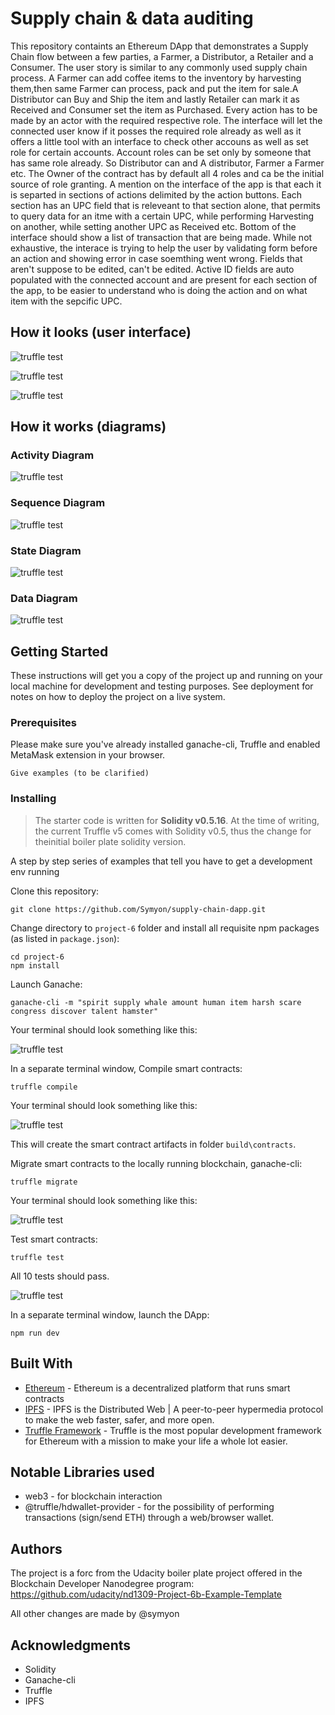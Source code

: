 # Supply chain & data auditing

This repository containts an Ethereum DApp that demonstrates a Supply Chain flow between a few parties, a Farmer, a Distributor, a Retailer and a Consumer. The user story is similar to any commonly used supply chain process. A Farmer can add coffee items to the inventory by harvesting them,then same Farmer can process, pack and put the item for sale.A Distributor can Buy and Ship the item and lastly Retailer can mark it as Received and Consumer set the item as Purchased. Every action has to be made by an actor with the required respective role. The interface will let the connected user know if it posses the required role already as well as it offers a little tool with an interface to check other accouns as well as set role for certain accounts. Account roles can be set only by someone that has same role already. So Distributor can and A distributor, Farmer a Farmer etc. The Owner of the contract has by default all 4 roles and ca be the initial source of role granting. 
A mention on the interface of the app is that each it is separted in sections of actions delimited by the action buttons. Each section has an UPC field that is releveant to that section alone, that permits to query data for an itme with a certain UPC, while performing Harvesting on another, while setting another UPC as Received etc. 
Bottom of the interface should show a list of transaction that are being made.
While not exhaustive, the interace is trying to help the user by validating form before an action and showing error in case soemthing went wrong. Fields that aren't suppose to be edited, can't be edited. Active ID fields are auto populated with the connected account and are present for each section of the app, to be easier to understand who is doing the action and on what item with the sepcific UPC.

## How it looks (user interface)

![truffle test](images/coffee-supply-chain-page-1.png)

![truffle test](images/coffee-supply-chain-page-2.png)

![truffle test](images/coffee-supply-chain-page-3.png)


## How it works (diagrams)
### Activity Diagram
![truffle test](diagrams/Activity-Diagram.png)
### Sequence Diagram
![truffle test](diagrams/Sequence-Diagram.png)
### State Diagram
![truffle test](diagrams/State-Diagram.png)
### Data Diagram
![truffle test](diagrams/Data-Diagram.png)

## Getting Started

These instructions will get you a copy of the project up and running on your local machine for development and testing purposes. See deployment for notes on how to deploy the project on a live system.

### Prerequisites

Please make sure you've already installed ganache-cli, Truffle and enabled MetaMask extension in your browser.

```
Give examples (to be clarified)
```

### Installing

> The starter code is written for **Solidity v0.5.16**. At the time of writing, the current Truffle v5 comes with Solidity v0.5, thus the change for theinitial boiler plate solidity version.

A step by step series of examples that tell you have to get a development env running

Clone this repository:

```
git clone https://github.com/Symyon/supply-chain-dapp.git
```

Change directory to ```project-6``` folder and install all requisite npm packages (as listed in ```package.json```):

```
cd project-6
npm install
```

Launch Ganache:

```
ganache-cli -m "spirit supply whale amount human item harsh scare congress discover talent hamster"
```

Your terminal should look something like this:

![truffle test](images/ganache-cli.png)

In a separate terminal window, Compile smart contracts:

```
truffle compile
```

Your terminal should look something like this:

![truffle test](images/truffle_compile.png)

This will create the smart contract artifacts in folder ```build\contracts```.

Migrate smart contracts to the locally running blockchain, ganache-cli:

```
truffle migrate
```

Your terminal should look something like this:

![truffle test](images/truffle_migrate.png)

Test smart contracts:

```
truffle test
```

All 10 tests should pass.

![truffle test](images/truffle_test.png)

In a separate terminal window, launch the DApp:

```
npm run dev
```

## Built With

* [Ethereum](https://www.ethereum.org/) - Ethereum is a decentralized platform that runs smart contracts
* [IPFS](https://ipfs.io/) - IPFS is the Distributed Web | A peer-to-peer hypermedia protocol
to make the web faster, safer, and more open.
* [Truffle Framework](http://truffleframework.com/) - Truffle is the most popular development framework for Ethereum with a mission to make your life a whole lot easier.

## Notable Libraries used
* web3 - for blockchain interaction
* @truffle/hdwallet-provider - for the possibility of performing transactions (sign/send ETH) through a web/browser wallet.

## Authors

The project is a forc from the Udacity boiler plate project offered in the Blockchain Developer Nanodegree program:
https://github.com/udacity/nd1309-Project-6b-Example-Template

All other changes are made by @symyon

## Acknowledgments

* Solidity
* Ganache-cli
* Truffle
* IPFS
